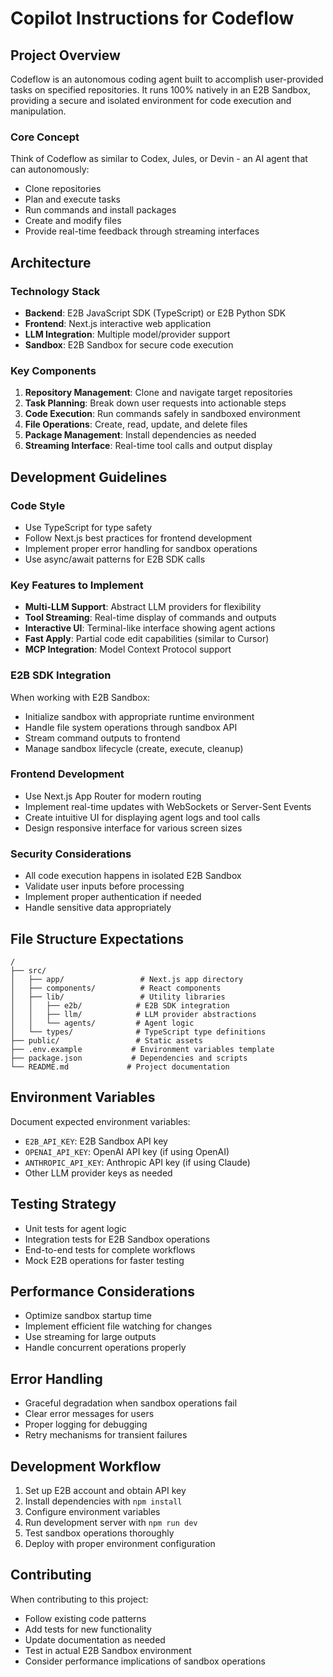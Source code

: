 # Copilot Instructions for Codeflow

## Project Overview

Codeflow is an autonomous coding agent built to accomplish user-provided tasks on specified repositories. It runs 100% natively in an E2B Sandbox, providing a secure and isolated environment for code execution and manipulation.

### Core Concept
Think of Codeflow as similar to Codex, Jules, or Devin - an AI agent that can autonomously:
- Clone repositories
- Plan and execute tasks
- Run commands and install packages
- Create and modify files
- Provide real-time feedback through streaming interfaces

## Architecture

### Technology Stack
- **Backend**: E2B JavaScript SDK (TypeScript) or E2B Python SDK
- **Frontend**: Next.js interactive web application
- **LLM Integration**: Multiple model/provider support
- **Sandbox**: E2B Sandbox for secure code execution

### Key Components
1. **Repository Management**: Clone and navigate target repositories
2. **Task Planning**: Break down user requests into actionable steps
3. **Code Execution**: Run commands safely in sandboxed environment
4. **File Operations**: Create, read, update, and delete files
5. **Package Management**: Install dependencies as needed
6. **Streaming Interface**: Real-time tool calls and output display

## Development Guidelines

### Code Style
- Use TypeScript for type safety
- Follow Next.js best practices for frontend development
- Implement proper error handling for sandbox operations
- Use async/await patterns for E2B SDK calls

### Key Features to Implement
- **Multi-LLM Support**: Abstract LLM providers for flexibility
- **Tool Streaming**: Real-time display of commands and outputs
- **Interactive UI**: Terminal-like interface showing agent actions
- **Fast Apply**: Partial code edit capabilities (similar to Cursor)
- **MCP Integration**: Model Context Protocol support

### E2B SDK Integration
When working with E2B Sandbox:
- Initialize sandbox with appropriate runtime environment
- Handle file system operations through sandbox API
- Stream command outputs to frontend
- Manage sandbox lifecycle (create, execute, cleanup)

### Frontend Development
- Use Next.js App Router for modern routing
- Implement real-time updates with WebSockets or Server-Sent Events
- Create intuitive UI for displaying agent logs and tool calls
- Design responsive interface for various screen sizes

### Security Considerations
- All code execution happens in isolated E2B Sandbox
- Validate user inputs before processing
- Implement proper authentication if needed
- Handle sensitive data appropriately

## File Structure Expectations

```
/
├── src/
│   ├── app/                 # Next.js app directory
│   ├── components/          # React components
│   ├── lib/                 # Utility libraries
│   │   ├── e2b/            # E2B SDK integration
│   │   ├── llm/            # LLM provider abstractions
│   │   └── agents/         # Agent logic
│   └── types/              # TypeScript type definitions
├── public/                 # Static assets
├── .env.example           # Environment variables template
├── package.json           # Dependencies and scripts
└── README.md             # Project documentation
```

## Environment Variables
Document expected environment variables:
- `E2B_API_KEY`: E2B Sandbox API key
- `OPENAI_API_KEY`: OpenAI API key (if using OpenAI)
- `ANTHROPIC_API_KEY`: Anthropic API key (if using Claude)
- Other LLM provider keys as needed

## Testing Strategy
- Unit tests for agent logic
- Integration tests for E2B Sandbox operations
- End-to-end tests for complete workflows
- Mock E2B operations for faster testing

## Performance Considerations
- Optimize sandbox startup time
- Implement efficient file watching for changes
- Use streaming for large outputs
- Handle concurrent operations properly

## Error Handling
- Graceful degradation when sandbox operations fail
- Clear error messages for users
- Proper logging for debugging
- Retry mechanisms for transient failures

## Development Workflow
1. Set up E2B account and obtain API key
2. Install dependencies with `npm install`
3. Configure environment variables
4. Run development server with `npm run dev`
5. Test sandbox operations thoroughly
6. Deploy with proper environment configuration

## Contributing
When contributing to this project:
- Follow existing code patterns
- Add tests for new functionality  
- Update documentation as needed
- Test in actual E2B Sandbox environment
- Consider performance implications of sandbox operations